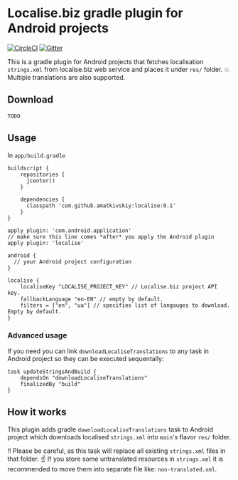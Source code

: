 # Localise.biz gradle plugin for Android projects
[![CircleCI](https://circleci.com/gh/amatkivskiy/localise-gradle-plugin.svg?style=svg)](https://circleci.com/gh/amatkivskiy/localise-gradle-plugin)
[![Gitter](https://badges.gitter.im/amatkivskiy/localise-gradle-plugin.svg)](https://gitter.im/amatkivskiy/localise-gradle-plugin?utm_source=badge&utm_medium=badge&utm_campaign=pr-badge)

This is a gradle plugin for Android projects that fetches localisation `strings.xml` from localise.biz web service and places it under `res/` folder. :boom: Multiple translations are also supported.

## Download

`TODO`

## Usage 
In `app/build.gradle`
```
buildscript {
    repositories {
      jcenter()
    }

    dependencies {
      classpath 'com.github.amatkivskiy:localise:0.1'
    }
}

apply plugin: 'com.android.application'
// make sure this line comes *after* you apply the Android plugin
apply plugin: 'localise'

android {
  // your Android project configuration
}

localise {
    localiseKey "LOCALISE_PROJECT_KEY" // Localise.biz project API key.
    fallbackLanguage "en-EN" // empty by default.
    filters = ["en", "ua"] // specifies list of langauges to download. Empty by default.
}
```

### Advanced usage

If you need you can link `downloadLocaliseTranslations` to any task in Android project so they can be executed sequentally:

```
task updateStringsAndBuild {
    dependsOn "downloadLocaliseTranslations"
    finalizedBy "build"
}
```

## How it works

This plugin adds gradle `downloadLocaliseTranslations` task to Android project which downloads localised `strings.xml` into `main`'s flavor `res/` folder.
 
:bangbang: Please be careful, as this task will replace all existing `strings.xml` files in that folder.
:point_up: If you store some untranslated resources in `strings.xml` it is recommended to move them into separate file like: `non-translated.xml`.
